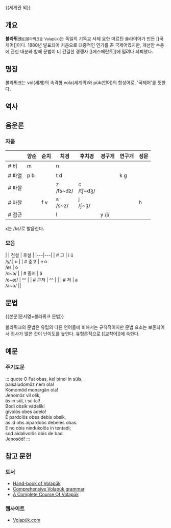 {{세계관 외}}

## 개요
**볼라퓌크**<small>([[볼라퓌크]]: Volapük)</small>는 독일의 기독교 사제 요한 마르틴 슐라이어가 만든 [[국제어]]이다. 
1880년 발표되어 처음으로 대중적인 인기를 끈 국제어였지만, 개선안 수용에 관한 내분와 함께 문법이 더 간결한 경쟁자 [[에스페란토]]에 밀려나 쇠퇴했다.

## 명칭
볼라퓌크는 vol(세계)의 속격형 vola(세계의)와 pük(언어)의 합성어로, '국제어'를 뜻한다.

## 역사

## 음운론
### 자음
|  | 양순 | 순치 | 치경 | 후치경 | 경구개 | 연구개 | 성문 |
|---|---|---|---|---|---|---|---|
| # 비 | m |  | n |  |  |  |  |
| # 파열 | p b |  | t d |  |  | k g |  |
| # 파찰 |  |  | z<br>/t͡s~d͡z/ | c<br>/t͡ʃ~d͡ʒ/ |  |  |  |
| # 마찰 |  | f v | s<br>/s~z/ | j<br>/ʃ~ʒ/ |  |  | h |
| # 접근 |  |  | l |  | y /j/ |  |  |

x는 /ks/로 발음한다.

### 모음
|  | 전설 | 후설 |
|---|---|
| # 고 | i ü<br>  /y/ | u |
| # 중고 | e ö<br>  /ø/ | o<br>/o~ɔ/ |
| # 중저 | ä<br>/ɛ~æ/ | ^^ |
| # 근저 | ^^ |  |
| # 저 | a<br>/a~ɑ/ ||

## 문법
{{본문|문서명=볼라퓌크 문법}}

볼라퓌크의 문법은 유럽의 다른 언어들에 비해서는 규칙적이지만 
문법 요소는 보존되어서 접사가 많은 것이 난이도를 높인다. 
유형론적으로 [[교착어]]에 속한다.

## 예문
### 주기도문
::: quote
O Fat obas, kel binol in süls,  
paisaludomöz nem ola!  
Kömomöd monargän ola!  
Jenomöz vil olik,  
äs in sül, i su tal!  
Bodi obsik vädeliki  
givolös obes adelo!  
E pardolös obes debis obsik,  
äs id obs aipardobs debeles obas.  
E no obis nindukolös in tentadi;  
sod aidalivolös obis de bad.  
Jenosöd!
:::

## 참고 문헌
### 도서
* [Hand-book of Volapük](https://archive.org/details/handbookofvolap00sprauoft/page/)
* [Comprehensive Volapük grammar](https://upload.wikimedia.org/wikipedia/commons/3/33/Comprehensive_Volap%C3%BCk_grammar_%28IA_adz5790.0001.001.umich.edu%29.pdf)
* [A Complete Course Of Volapük](https://archive.org/details/ACompleteCourseOfVolapukByAug.Kerckhoffs/)

### 웹사이트
* [Volapük.com](https://xn--volapk-7ya.com/)